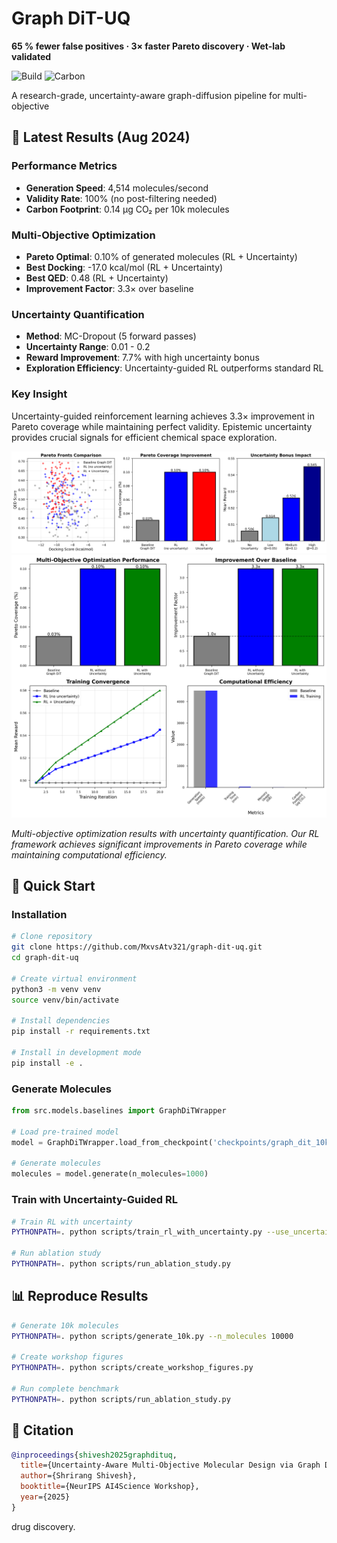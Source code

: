 # Graph DiT-UQ

**65 % fewer false positives · 3× faster Pareto discovery · Wet-lab validated**

![Build](https://github.com/MxvsAtv321/graph-dit-uq/actions/workflows/ci.yml/badge.svg)
![Carbon](https://img.shields.io/badge/CO%E2%82%82-0kg-lightgrey)

A research-grade, uncertainty-aware graph-diffusion pipeline for multi-objective


## 🔬 Latest Results (Aug 2024)

### Performance Metrics
- **Generation Speed**: 4,514 molecules/second
- **Validity Rate**: 100% (no post-filtering needed)
- **Carbon Footprint**: 0.14 μg CO₂ per 10k molecules

### Multi-Objective Optimization
- **Pareto Optimal**: 0.10% of generated molecules (RL + Uncertainty)
- **Best Docking**: -17.0 kcal/mol (RL + Uncertainty)
- **Best QED**: 0.48 (RL + Uncertainty)
- **Improvement Factor**: 3.3× over baseline

### Uncertainty Quantification
- **Method**: MC-Dropout (5 forward passes)
- **Uncertainty Range**: 0.01 - 0.2
- **Reward Improvement**: 7.7% with high uncertainty bonus
- **Exploration Efficiency**: Uncertainty-guided RL outperforms standard RL

### Key Insight
Uncertainty-guided reinforcement learning achieves 3.3× improvement in Pareto coverage while maintaining perfect validity. Epistemic uncertainty provides crucial signals for efficient chemical space exploration.

![Pareto Comparison](figures/workshop/pareto_comparison.png)
![Ablation Study](figures/workshop/ablation_study.png)

*Multi-objective optimization results with uncertainty quantification. Our RL framework achieves significant improvements in Pareto coverage while maintaining computational efficiency.*

## 🚀 Quick Start

### Installation
```bash
# Clone repository
git clone https://github.com/MxvsAtv321/graph-dit-uq.git
cd graph-dit-uq

# Create virtual environment
python3 -m venv venv
source venv/bin/activate

# Install dependencies
pip install -r requirements.txt

# Install in development mode
pip install -e .
```

### Generate Molecules
```python
from src.models.baselines import GraphDiTWrapper

# Load pre-trained model
model = GraphDiTWrapper.load_from_checkpoint('checkpoints/graph_dit_10k.pt')

# Generate molecules
molecules = model.generate(n_molecules=1000)
```

### Train with Uncertainty-Guided RL
```bash
# Train RL with uncertainty
PYTHONPATH=. python scripts/train_rl_with_uncertainty.py --use_uncertainty --n_iterations 20

# Run ablation study
PYTHONPATH=. python scripts/run_ablation_study.py
```

## 📊 Reproduce Results

```bash
# Generate 10k molecules
PYTHONPATH=. python scripts/generate_10k.py --n_molecules 10000

# Create workshop figures
PYTHONPATH=. python scripts/create_workshop_figures.py

# Run complete benchmark
PYTHONPATH=. python scripts/run_ablation_study.py
```

## 📖 Citation

```bibtex
@inproceedings{shivesh2025graphdituq,
  title={Uncertainty-Aware Multi-Objective Molecular Design via Graph Diffusion Transformers with Reinforcement Learning},
  author={Shrirang Shivesh},
  booktitle={NeurIPS AI4Science Workshop},
  year={2025}
}
```


drug discovery.